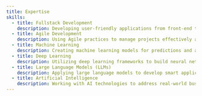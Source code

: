 ```yaml
---
title: Expertise
skills:
  - title: Fullstack Development
    description: Developing user-friendly applications from front-end to back-end, ensuring smooth functionality and user experience.
  - title: Agile Development
    description: Using Agile practices to manage projects effectively and enhance team collaboration.
  - title: Machine Learning
    description: Creating machine learning models for predictions and automation to solve practical problems.
  - title: Deep Learning
    description: Utilizing deep learning frameworks to build neural networks for various advanced applications.
  - title: Large Language Models (LLMs)
    description: Applying large language models to develop smart applications with advanced natural language processing capabilities.
  - title: Artificial Intelligence
    description: Working with AI technologies to address real-world business challenges and create innovative solutions.
---
```


